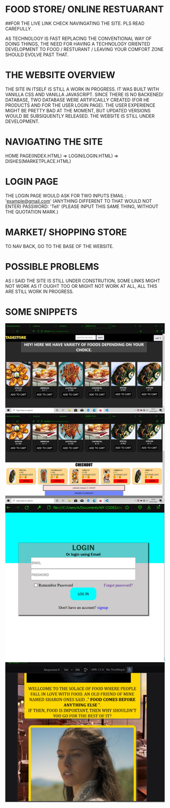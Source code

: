 # FOOD STORE/ ONLINE RESTUARANT
##FOR THE LIVE LINK CHECK NAVINGATING THE SITE. PLS READ CAREFULLY.


AS TECHNOLOGY IS FAST REPLACING THE CONVENTIONAL WAY OF DOING THINGS, THE NEED FOR HAVING A TECHNOLOGY ORIENTED DEVELOPMENT TO FOOD / RESTURANT / LEAVING YOUR COMFORT ZONE SHOULD EVOLVE PAST THAT.
# THE WEBSITE OVERVIEW
THE SITE IN ITSELF IS STILL A WORK IN PROGRESS. IT WAS BUILT WITH VANILLA CSS AND VANILLA JAVASCRIPT. SINCE THERE IS NO BACKENED/ DATABASE, TWO DATABASE WERE ARTIFICAILLY CREATED (FOR HE PRODUCTS AND FOR THE USER LOGIN PAGE). THE USER EXPERIENCE MIGHT BE PRETTY BAD AT THE MOMENT, BUT UPDATED VERSIONS WOULD BE SUBSIQUENTLY RELEASED. THE WEBSITE IS STILL UNDER DEVELOPMENT.
# NAVIGATING THE SITE
HOME PAGE(INDEX.HTML) => LOGIN(LOGIN.HTML) => DISHES(MARKETPLACE.HTML)
# LOGIN PAGE
THE LOGIN PAGE WOULD ASK FOR TWO INPUTS
EMAIL : 'example@gmail.com' (ANYTHING DIFFERENT TO THAT WOULD NOT ENTER) 
PASSWORD: 'Tell' (PLEASE INPUT THIS SAME THING, WITHOUT THE QUOTATION MARK.)
# MARKET/ SHOPPING STORE
TO NAV BACK, GO TO THE BASE OF THE WEBSITE.
# POSSIBLE PROBLEMS 
AS I SAID THE SITE IS STILL UNDER CONSTRUTION, SOME LINKS MIGHT NOT WORK AS IT OUGHT TOO OR MIGHT NOT WORK AT ALL, ALL THIS ARE STILL WORK IN PROGRESS.
# SOME SNIPPETS
![FIRST IMG](DESK1.jpg)
![FIRST IMG](DESK2.jpg)
![FIRST IMG](DESK3.jpg)
![FIRST IMG](DESK4.jpg)